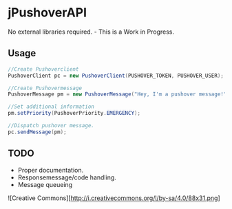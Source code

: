 jPushoverAPI
=========
No external libraries required. - This is a Work in Progress.


Usage
---------

```java
//Create Pushoverclient
PushoverClient pc = new PushoverClient(PUSHOVER_TOKEN, PUSHOVER_USER);

//Create Pushovermessage
PushoverMessage pm = new PushoverMessage("Hey, I'm a pushover message!");

//Set additional information
pm.setPriority(PushoverPriority.EMERGENCY);

//Dispatch pushover message.
pc.sendMessage(pm);
```

TODO
---------
* Proper documentation.
* Responsemessage/code handling.
* Message queueing 

![Creative Commons][http://i.creativecommons.org/l/by-sa/4.0/88x31.png]
